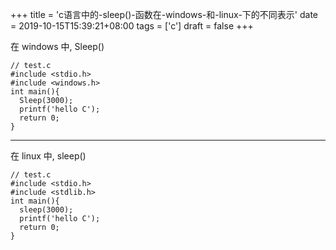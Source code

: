 +++
title = 'c语言中的-sleep()-函数在-windows-和-linux-下的不同表示'
date = 2019-10-15T15:39:21+08:00
tags = ['c']
draft = false
+++

在 windows 中, Sleep()
```
// test.c
#include <stdio.h>
#include <windows.h>
int main(){
  Sleep(3000);
  printf('hello C');
  return 0;
}

```
---

在 linux 中, sleep()
```
// test.c
#include <stdio.h>
#include <stdlib.h>
int main(){
  sleep(3000);
  printf('hello C');
  return 0;
}

```
